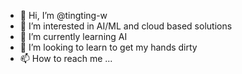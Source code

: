 - 👋 Hi, I’m @tingting-w
- 👀 I’m interested in AI/ML and cloud based solutions
- 🌱 I’m currently learning AI
- 💞️ I’m looking to learn to get my hands dirty
- 📫 How to reach me ...

<!---
tingting-w/tingting-w is a ✨ special ✨ repository because its `README.md` (this file) appears on your GitHub profile.
You can click the Preview link to take a look at your changes.
--->
